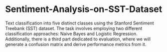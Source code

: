 # Sentiment-Analysis-on-SST-Dataset
Text classification into five distinct classes using the Stanford Sentiment Treebank (SST) dataset. The task involves employing two different classification approaches: Naive Bayes and Logistic Regression. Additionally, there is a third part dedicated to evaluation, where we will generate a confusion matrix and derive performance metrics from it.
